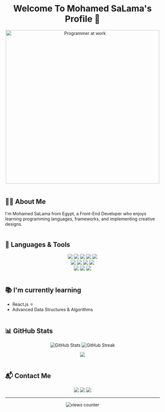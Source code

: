 <h1 align="center">Welcome To Mohamed SaLama's Profile 👋</h1>

<p align="center">
  <img src="https://media.giphy.com/media/qgQUggAC3Pfv687qPC/giphy.gif" width="500" alt="Programmer at work">
</p>

<p align="center">
  <img src="https://github.com/Govindv7555/Govindv7555/blob/main/49e76e0596857673c5c80c85b84394c1.gif" width="100%" height="3px" />
</p>

## 👨‍💻 About Me
I'm Mohamed SaLama from Egypt, a Front-End Developer who enjoys learning programming languages, frameworks, and implementing creative designs.

<p align="center">
  <img src="https://github.com/Govindv7555/Govindv7555/blob/main/49e76e0596857673c5c80c85b84394c1.gif" width="100%" height="3px" />
</p>

## 🚀 Languages & Tools

<p align="center">
  <!-- Web -->
  <img src="https://img.shields.io/badge/HTML5-E34F26?style=for-the-badge&logo=html5&logoColor=white" />
  <img src="https://img.shields.io/badge/CSS3-1572B6?style=for-the-badge&logo=css3&logoColor=white" />
  <img src="https://img.shields.io/badge/JavaScript-F7DF1E?style=for-the-badge&logo=javascript&logoColor=black" />
  <img src="https://img.shields.io/badge/Bootstrap-563D7C?style=for-the-badge&logo=bootstrap&logoColor=white" />
  <img src="https://img.shields.io/badge/Tailwind_CSS-38B2AC?style=for-the-badge&logo=tailwind-css&logoColor=white" />
  <br/>

  <!-- Programming -->
  <img src="https://img.shields.io/badge/C++-00599C?style=for-the-badge&logo=c%2B%2B&logoColor=white" />
  <img src="https://img.shields.io/badge/OOP-FF6F00?style=for-the-badge&logo=java&logoColor=white" />
  <img src="https://img.shields.io/badge/Data%20Structures-4CAF50?style=for-the-badge&logo=codeforces&logoColor=white" />
  <img src="https://img.shields.io/badge/Algorithms-FF9800?style=for-the-badge&logo=leetcode&logoColor=white" />
  <br/>

  <!-- Tools -->
  <img src="https://img.shields.io/badge/Git-F05032?style=for-the-badge&logo=git&logoColor=white" />
  <img src="https://img.shields.io/badge/GitHub-181717?style=for-the-badge&logo=github&logoColor=white" />
  <img src="https://img.shields.io/badge/VS%20Code-0078D4?style=for-the-badge&logo=visual-studio-code&logoColor=white" />
</p>

<p align="center">
  <img src="https://github.com/Govindv7555/Govindv7555/blob/main/49e76e0596857673c5c80c85b84394c1.gif" width="100%" height="3px" />
</p>

## 📚 I'm currently learning
- React.js ⚛️  
- Advanced Data Structures & Algorithms  

<p align="center">
  <img src="https://github.com/Govindv7555/Govindv7555/blob/main/49e76e0596857673c5c80c85b84394c1.gif" width="100%" height="3px" />
</p>

## 📊 GitHub Stats
<p align="center">
  <img src="https://github-readme-stats.vercel.app/api?username=MohamedSalam5a&show_icons=true&theme=radical" alt="GitHub Stats" />
  <img src="https://github-readme-streak-stats.herokuapp.com/?user=MohamedSalam5a&theme=radical" alt="GitHub Streak" />
</p>

<p align="center">
  <img src="https://github-readme-stats.vercel.app/api/top-langs/?username=MohamedSalam5a&layout=compact&theme=radical" />
</p>

<p align="center">
  <img src="https://github.com/Govindv7555/Govindv7555/blob/main/49e76e0596857673c5c80c85b84394c1.gif" width="100%" height="3px" />
</p>

## 📬 Contact Me
<p align="center">
  <a href="mailto:yourmail@gmail.com"><img src="https://img.shields.io/badge/Gmail-D14836?style=for-the-badge&logo=gmail&logoColor=white"/></a>
  <a href="https://www.linkedin.com/in/mohamedsalamma/"><img src="https://img.shields.io/badge/LinkedIn-0A66C2?style=for-the-badge&logo=linkedin&logoColor=white"/></a>
  <a href="https://wa.me/201094194633"><img src="https://img.shields.io/badge/WhatsApp-25D366?style=for-the-badge&logo=whatsapp&logoColor=white"/></a>
</p>

---

<p align="center"> 
  <img src="https://komarev.com/ghpvc/?username=MohamedSalam5a&label=Profile%20views&color=0e75b6&style=flat" alt="views counter"/>
</p>
